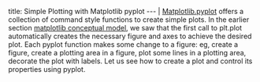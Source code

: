 title: Simple Plotting with Matplotlib pyplot
--- |
  [Matplotlib.pyplot](https://matplotlib.org/api/_as_gen/matplotlib.pyplot.html) offers a collection of command style functions to create simple plots. In the earlier section [matplotlib conceptual model](), we saw that the first call to plt.plot automatically creates the necessary figure and axes to achieve the desired plot. Each pyplot function makes some change to a figure: eg, create a figure, create a plotting area in a figure, plot some lines in a plotting area, decorate the plot with labels.
  Let us see how to create a plot and control its properties using pyplot.
